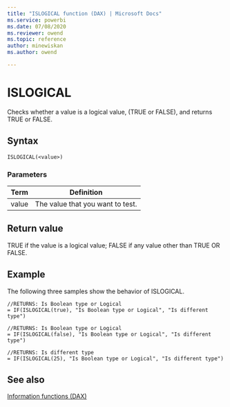 ```yaml
---
title: "ISLOGICAL function (DAX) | Microsoft Docs"
ms.service: powerbi 
ms.date: 07/08/2020
ms.reviewer: owend
ms.topic: reference
author: minewiskan
ms.author: owend

---
```

# ISLOGICAL

Checks whether a value is a logical value, (TRUE or FALSE), and returns TRUE or FALSE.  
  
## Syntax  
  
```dax
ISLOGICAL(<value>)  
```
  
### Parameters  
  
|Term|Definition|  
|--------|--------------|  
|value|The value that you want to test.|  
  
## Return value

TRUE if the value is a logical value; FALSE if any value other than TRUE OR FALSE.  
  
## Example

The following three samples show the behavior of ISLOGICAL.  
  
```dax
//RETURNS: Is Boolean type or Logical  
= IF(ISLOGICAL(true), "Is Boolean type or Logical", "Is different type")  
  
//RETURNS: Is Boolean type or Logical  
= IF(ISLOGICAL(false), "Is Boolean type or Logical", "Is different type")  
  
//RETURNS: Is different type  
= IF(ISLOGICAL(25), "Is Boolean type or Logical", "Is different type")  
```
  
## See also

[Information functions &#40;DAX&#41;](information-functions-dax.md)  
